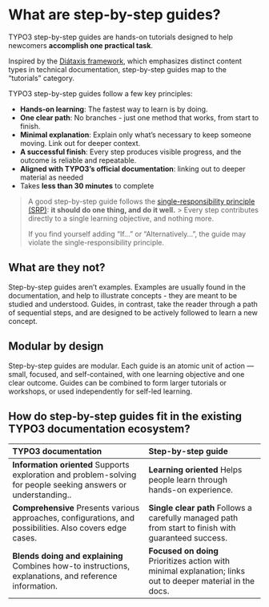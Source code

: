 # What are step-by-step guides?

TYPO3 step-by-step guides are hands-on tutorials designed to help newcomers **accomplish one practical task**. 

Inspired by the [Diátaxis framework](https://diataxis.fr/map/#expectations-and-guidance), which emphasizes distinct content types in technical documentation, step-by-step guides map to the “tutorials” category.

TYPO3 step-by-step guides follow a few key principles:

* **Hands-on learning**: The fastest way to learn is by doing.  
* **One clear path**: No branches \- just one method that works, from start to finish.  
* **Minimal explanation**: Explain only what’s necessary to keep someone moving. Link out for deeper context.  
* **A successful finish**: Every step produces visible progress, and the outcome is reliable and repeatable.  
* **Aligned with TYPO3’s official documentation**: linking out to deeper material as needed  
* Takes **less than 30 minutes** to complete

> A good step-by-step guide follows the [single-responsibility principle (SRP)](https://en.wikipedia.org/wiki/Single-responsibility_principle): **it should do one thing, and do it well.** > Every step contributes directly to a single learning objective, and nothing more.  
> 
> If you find yourself adding “If…” or “Alternatively…”, the guide may violate the single-responsibility principle.

## What are they not?

Step-by-step guides aren’t examples. Examples are usually found in the documentation, and help to illustrate concepts - they are meant to be studied and understood. Guides, in contrast, take the reader through a path of sequential steps, and are designed to be actively followed to learn a new concept.

## Modular by design

Step-by-step guides are modular. Each guide is an atomic unit of action — small, focused, and self-contained, with one learning objective and one clear outcome. Guides can be combined to form larger tutorials or workshops, or used independently for self-led learning.

## How do step-by-step guides fit in the existing TYPO3 documentation ecosystem?

| TYPO3 documentation | Step-by-step guide |
| :---- | :---- |
| **Information oriented** Supports exploration and problem-solving for people seeking answers or understanding.. | **Learning oriented** Helps people learn through hands-on experience. |
| **Comprehensive** Presents various approaches, configurations, and possibilities. Also covers edge cases. | **Single clear path** Follows a carefully managed path from start to finish with guaranteed success. |
| **Blends doing and explaining** Combines how-to instructions, explanations, and reference information. | **Focused on doing** Prioritizes action with minimal explanation; links out to deeper material in the docs. |